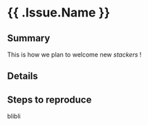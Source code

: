 # {{ .Issue.Name }}

## Summary

This is how we plan to welcome new *stackers* !

## Details

## Steps to reproduce

blibli